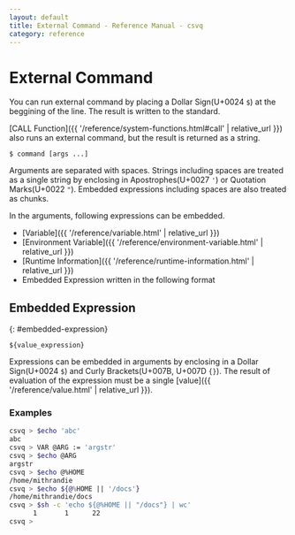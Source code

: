 ```yaml
---
layout: default
title: External Command - Reference Manual - csvq
category: reference
---
```


# External Command

You can run external command by placing a Dollar Sign(U+0024 `$`) at the beggining of the line.
The result is written to the standard.

[CALL Function]({{ '/reference/system-functions.html#call' | relative_url }}) also runs an external command, but the result is returned as a string.

```
$ command [args ...]
```

Arguments are separated with spaces. 
Strings including spaces are treated as a single string by enclosing in Apostrophes(U+0027 `'`) or Quotation Marks(U+0022 `"`).
Embedded expressions including spaces are also treated as chunks. 
  
In the arguments, following expressions can be embedded.

* [Variable]({{ '/reference/variable.html' | relative_url }})
* [Environment Variable]({{ '/reference/environment-variable.html' | relative_url }})
* [Runtime Information]({{ '/reference/runtime-information.html' | relative_url }})
* Embedded Expression written in the following format

## Embedded Expression
{: #embedded-expression}

```
${value_expression}
```

Expressions can be embedded in arguments by enclosing in a Dollar Sign(U+0024 `$`) and Curly Brackets(U+007B, U+007D `{}`).
The result of evaluation of the expression must be a single [value]({{ '/reference/value.html' | relative_url }}).


### Examples
```bash
csvq > $echo 'abc'
abc
csvq > VAR @ARG := 'argstr'
csvq > $echo @ARG
argstr
csvq > $echo @%HOME
/home/mithrandie
csvq > $echo ${@%HOME || '/docs'}
/home/mithrandie/docs
csvq > $sh -c 'echo ${@%HOME || "/docs"} | wc'
      1       1      22
csvq >
```
